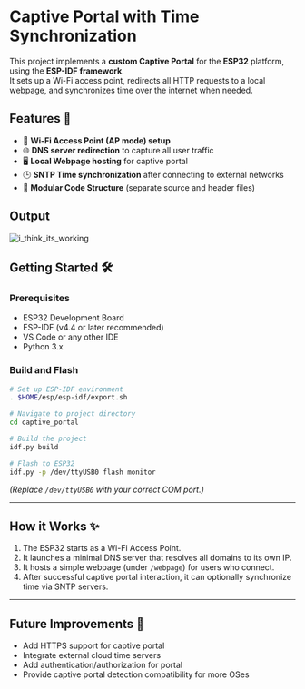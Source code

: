 

# Captive Portal with Time Synchronization

This project implements a **custom Captive Portal** for the **ESP32** platform, using the **ESP-IDF framework**.  
It sets up a Wi-Fi access point, redirects all HTTP requests to a local webpage, and synchronizes time over the internet when needed.

## Features 🚀

- 📶 **Wi-Fi Access Point (AP mode) setup**  
- 🌐 **DNS server redirection** to capture all user traffic
- 🖥️ **Local Webpage hosting** for captive portal
- 🕒 **SNTP Time synchronization** after connecting to external networks
- 📂 **Modular Code Structure** (separate source and header files)

## Output

![i_think_its_working](https://github.com/user-attachments/assets/140de49c-f9f7-448c-b782-5f7bcf56ce44)


## Getting Started 🛠️

### Prerequisites

- ESP32 Development Board
- ESP-IDF (v4.4 or later recommended)
- VS Code or any other IDE
- Python 3.x

### Build and Flash

```bash
# Set up ESP-IDF environment
. $HOME/esp/esp-idf/export.sh

# Navigate to project directory
cd captive_portal

# Build the project
idf.py build

# Flash to ESP32
idf.py -p /dev/ttyUSB0 flash monitor
```

*(Replace `/dev/ttyUSB0` with your correct COM port.)*

---

## How it Works ✨

1. The ESP32 starts as a Wi-Fi Access Point.
2. It launches a minimal DNS server that resolves all domains to its own IP.
3. It hosts a simple webpage (under `/webpage`) for users who connect.
4. After successful captive portal interaction, it can optionally synchronize time via SNTP servers.

---

## Future Improvements 🔮

- Add HTTPS support for captive portal
- Integrate external cloud time servers
- Add authentication/authorization for portal
- Provide captive portal detection compatibility for more OSes

